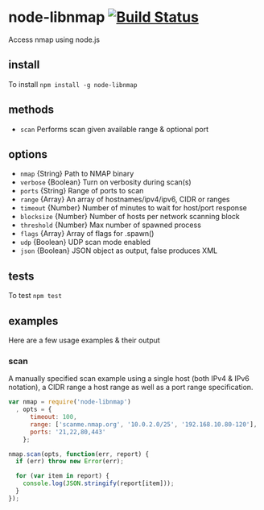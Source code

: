 # node-libnmap [![Build Status](https://travis-ci.org/jas-/node-libnmap.png?branch=v0.2.4)](https://travis-ci.org/jas-/node-libnmap)

Access nmap using node.js

## install ##
To install `npm install -g node-libnmap`

## methods ##
* `scan`      Performs scan given available range & optional port

## options ##
* `nmap`      {String}    Path to NMAP binary
* `verbose`   {Boolean}   Turn on verbosity during scan(s)
* `ports`     {String}    Range of ports to scan
* `range`     {Array}     An array of hostnames/ipv4/ipv6, CIDR or ranges
* `timeout`   {Number}    Number of minutes to wait for host/port response
* `blocksize` {Number}    Number of hosts per network scanning block
* `threshold` {Number}    Max number of  spawned process
* `flags`     {Array}     Array of flags for .spawn()
* `udp`       {Boolean}   UDP scan mode enabled
* `json`      {Boolean}   JSON object as output, false produces XML

## tests ##
To test `npm test`

## examples ##
Here are a few usage examples & their output

### scan ###
A manually specified scan example using a single host (both IPv4 & IPv6 notation),
a CIDR range a host range as well as a port range specification.

```javascript
var nmap = require('node-libnmap')
  , opts = {
      timeout: 100,
      range: ['scanme.nmap.org', '10.0.2.0/25', '192.168.10.80-120'],
      ports: '21,22,80,443'
    };

nmap.scan(opts, function(err, report) {
  if (err) throw new Error(err);

  for (var item in report) {
    console.log(JSON.stringify(report[item]));
  }
});
```
